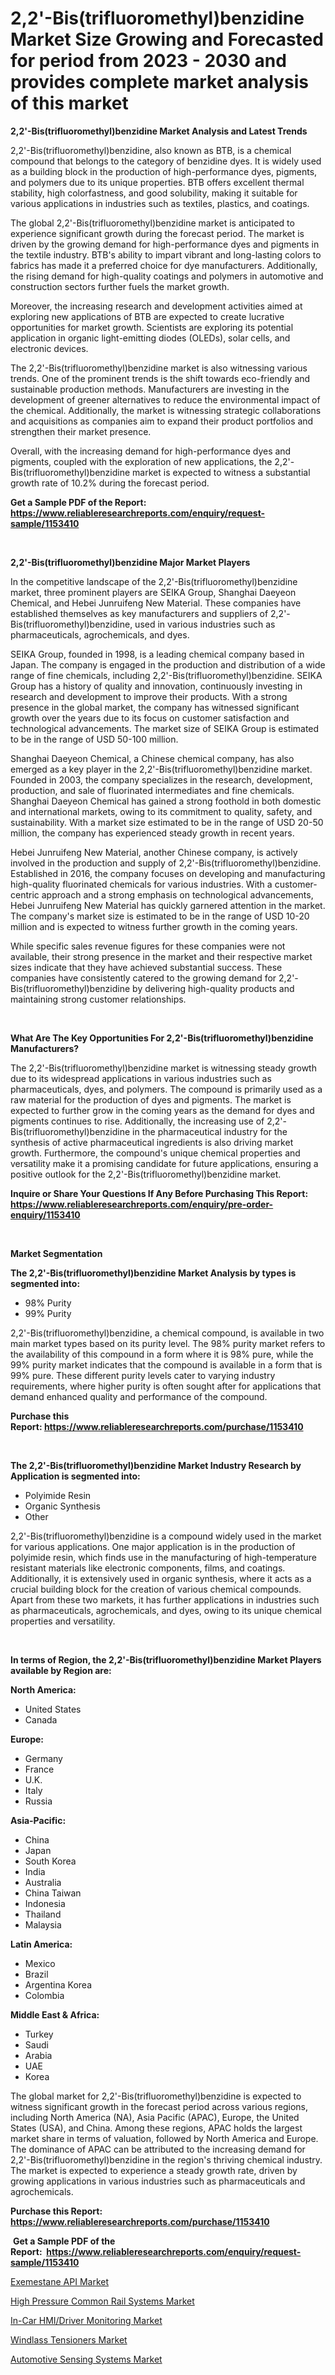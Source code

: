 <p><h1>2,2'-Bis(trifluoromethyl)benzidine Market Size Growing and Forecasted for period from 2023 - 2030 and provides complete market analysis of this market</h1></p><p><strong>2,2'-Bis(trifluoromethyl)benzidine Market Analysis and Latest Trends</strong></p>
<p><p>2,2'-Bis(trifluoromethyl)benzidine, also known as BTB, is a chemical compound that belongs to the category of benzidine dyes. It is widely used as a building block in the production of high-performance dyes, pigments, and polymers due to its unique properties. BTB offers excellent thermal stability, high colorfastness, and good solubility, making it suitable for various applications in industries such as textiles, plastics, and coatings.</p><p>The global 2,2'-Bis(trifluoromethyl)benzidine market is anticipated to experience significant growth during the forecast period. The market is driven by the growing demand for high-performance dyes and pigments in the textile industry. BTB's ability to impart vibrant and long-lasting colors to fabrics has made it a preferred choice for dye manufacturers. Additionally, the rising demand for high-quality coatings and polymers in automotive and construction sectors further fuels the market growth.</p><p>Moreover, the increasing research and development activities aimed at exploring new applications of BTB are expected to create lucrative opportunities for market growth. Scientists are exploring its potential application in organic light-emitting diodes (OLEDs), solar cells, and electronic devices.</p><p>The 2,2'-Bis(trifluoromethyl)benzidine market is also witnessing various trends. One of the prominent trends is the shift towards eco-friendly and sustainable production methods. Manufacturers are investing in the development of greener alternatives to reduce the environmental impact of the chemical. Additionally, the market is witnessing strategic collaborations and acquisitions as companies aim to expand their product portfolios and strengthen their market presence.</p><p>Overall, with the increasing demand for high-performance dyes and pigments, coupled with the exploration of new applications, the 2,2'-Bis(trifluoromethyl)benzidine market is expected to witness a substantial growth rate of 10.2% during the forecast period.</p></p>
<p><strong>Get a Sample PDF of the Report:&nbsp; <a href="https://www.reliableresearchreports.com/enquiry/request-sample/1153410">https://www.reliableresearchreports.com/enquiry/request-sample/1153410</a></strong></p>
<p>&nbsp;</p>
<p><strong>2,2'-Bis(trifluoromethyl)benzidine Major Market Players</strong></p>
<p><p>In the competitive landscape of the 2,2'-Bis(trifluoromethyl)benzidine market, three prominent players are SEIKA Group, Shanghai Daeyeon Chemical, and Hebei Junruifeng New Material. These companies have established themselves as key manufacturers and suppliers of 2,2'-Bis(trifluoromethyl)benzidine, used in various industries such as pharmaceuticals, agrochemicals, and dyes.</p><p>SEIKA Group, founded in 1998, is a leading chemical company based in Japan. The company is engaged in the production and distribution of a wide range of fine chemicals, including 2,2'-Bis(trifluoromethyl)benzidine. SEIKA Group has a history of quality and innovation, continuously investing in research and development to improve their products. With a strong presence in the global market, the company has witnessed significant growth over the years due to its focus on customer satisfaction and technological advancements. The market size of SEIKA Group is estimated to be in the range of USD 50-100 million.</p><p>Shanghai Daeyeon Chemical, a Chinese chemical company, has also emerged as a key player in the 2,2'-Bis(trifluoromethyl)benzidine market. Founded in 2003, the company specializes in the research, development, production, and sale of fluorinated intermediates and fine chemicals. Shanghai Daeyeon Chemical has gained a strong foothold in both domestic and international markets, owing to its commitment to quality, safety, and sustainability. With a market size estimated to be in the range of USD 20-50 million, the company has experienced steady growth in recent years.</p><p>Hebei Junruifeng New Material, another Chinese company, is actively involved in the production and supply of 2,2'-Bis(trifluoromethyl)benzidine. Established in 2016, the company focuses on developing and manufacturing high-quality fluorinated chemicals for various industries. With a customer-centric approach and a strong emphasis on technological advancements, Hebei Junruifeng New Material has quickly garnered attention in the market. The company's market size is estimated to be in the range of USD 10-20 million and is expected to witness further growth in the coming years.</p><p>While specific sales revenue figures for these companies were not available, their strong presence in the market and their respective market sizes indicate that they have achieved substantial success. These companies have consistently catered to the growing demand for 2,2'-Bis(trifluoromethyl)benzidine by delivering high-quality products and maintaining strong customer relationships.</p></p>
<p>&nbsp;</p>
<p><strong>What Are The Key Opportunities For 2,2'-Bis(trifluoromethyl)benzidine Manufacturers?</strong></p>
<p><p>The 2,2'-Bis(trifluoromethyl)benzidine market is witnessing steady growth due to its widespread applications in various industries such as pharmaceuticals, dyes, and polymers. The compound is primarily used as a raw material for the production of dyes and pigments. The market is expected to further grow in the coming years as the demand for dyes and pigments continues to rise. Additionally, the increasing use of 2,2'-Bis(trifluoromethyl)benzidine in the pharmaceutical industry for the synthesis of active pharmaceutical ingredients is also driving market growth. Furthermore, the compound's unique chemical properties and versatility make it a promising candidate for future applications, ensuring a positive outlook for the 2,2'-Bis(trifluoromethyl)benzidine market.</p></p>
<p><strong>Inquire or Share Your Questions If Any Before Purchasing This Report: <a href="https://www.reliableresearchreports.com/enquiry/pre-order-enquiry/1153410">https://www.reliableresearchreports.com/enquiry/pre-order-enquiry/1153410</a></strong></p>
<p>&nbsp;</p>
<p><strong>Market Segmentation</strong></p>
<p><strong>The 2,2'-Bis(trifluoromethyl)benzidine Market Analysis by types is segmented into:</strong></p>
<p><ul><li>98% Purity</li><li>99% Purity</li></ul></p>
<p><p>2,2'-Bis(trifluoromethyl)benzidine, a chemical compound, is available in two main market types based on its purity level. The 98% purity market refers to the availability of this compound in a form where it is 98% pure, while the 99% purity market indicates that the compound is available in a form that is 99% pure. These different purity levels cater to varying industry requirements, where higher purity is often sought after for applications that demand enhanced quality and performance of the compound.</p></p>
<p><strong>Purchase this Report:&nbsp;<a href="https://www.reliableresearchreports.com/purchase/1153410">https://www.reliableresearchreports.com/purchase/1153410</a></strong></p>
<p>&nbsp;</p>
<p><strong>The 2,2'-Bis(trifluoromethyl)benzidine Market Industry Research by Application is segmented into:</strong></p>
<p><ul><li>Polyimide Resin</li><li>Organic Synthesis</li><li>Other</li></ul></p>
<p><p>2,2'-Bis(trifluoromethyl)benzidine is a compound widely used in the market for various applications. One major application is in the production of polyimide resin, which finds use in the manufacturing of high-temperature resistant materials like electronic components, films, and coatings. Additionally, it is extensively used in organic synthesis, where it acts as a crucial building block for the creation of various chemical compounds. Apart from these two markets, it has further applications in industries such as pharmaceuticals, agrochemicals, and dyes, owing to its unique chemical properties and versatility.</p></p>
<p>&nbsp;</p>
<p><strong>In terms of Region, the 2,2'-Bis(trifluoromethyl)benzidine Market Players available by Region are:</strong></p>
<p>
    <p> <strong> North America: </strong>
        <ul>
            <li>United States</li>
            <li>Canada</li>
        </ul>
        </p> 
    <p> <strong> Europe: </strong>
        <ul>
            <li>Germany</li>
            <li>France</li>
            <li>U.K.</li>
            <li>Italy</li>
            <li>Russia</li>
        </ul>
        </p> 
    <p> <strong> Asia-Pacific: </strong>
        <ul>
            <li>China</li>
            <li>Japan</li>
            <li>South Korea</li>
            <li>India</li>
            <li>Australia</li>
            <li>China Taiwan</li>
            <li>Indonesia</li>
            <li>Thailand</li>
            <li>Malaysia</li>
        </ul>
        </p> 
    <p> <strong> Latin America: </strong>
        <ul>
            <li>Mexico</li>
            <li>Brazil</li>
            <li>Argentina Korea</li>
            <li>Colombia</li>
        </ul>
        </p> 
    <p> <strong> Middle East & Africa: </strong>
        <ul>
            <li>Turkey</li>
            <li>Saudi</li>
            <li>Arabia</li>
            <li>UAE</li>
            <li>Korea</li>
        </ul>
    </p>
    </p>
<p><p>The global market for 2,2'-Bis(trifluoromethyl)benzidine is expected to witness significant growth in the forecast period across various regions, including North America (NA), Asia Pacific (APAC), Europe, the United States (USA), and China. Among these regions, APAC holds the largest market share in terms of valuation, followed by North America and Europe. The dominance of APAC can be attributed to the increasing demand for 2,2'-Bis(trifluoromethyl)benzidine in the region's thriving chemical industry. The market is expected to experience a steady growth rate, driven by growing applications in various industries such as pharmaceuticals and agrochemicals.</p></p>
<p><strong>Purchase this Report: <a href="https://www.reliableresearchreports.com/purchase/1153410">https://www.reliableresearchreports.com/purchase/1153410</a></strong></p>
<p>&nbsp;<strong>Get a Sample PDF of the Report:&nbsp;&nbsp;<a href="https://www.reliableresearchreports.com/enquiry/request-sample/1153410">https://www.reliableresearchreports.com/enquiry/request-sample/1153410</a></strong></p>
<p><strong></strong></p>
<p><p><a href="https://medium.com/@jeromekling1967/exemestane-api-market-size-reveals-the-best-marketing-channels-in-global-industry-d820f8175253">Exemestane API Market</a></p><p><a href="https://medium.com/@andrewhills1925/high-pressure-common-rail-systems-market-competitive-analysis-market-trends-and-forecast-to-2030-6493da517fca">High Pressure Common Rail Systems Market</a></p><p><a href="https://github.com/Chiragrp22/Market-Research-Report-List-1/blob/main/in-car-hmidriver-monitoring-market.md">In-Car HMI/Driver Monitoring Market</a></p><p><a href="https://www.linkedin.com/pulse/windlass-tensioners-market-size-2023-2030-global-industrial-ix0rc/">Windlass Tensioners Market</a></p><p><a href="https://github.com/Chiragrp23/Market-Research-Report-List-1/blob/main/automotive-sensing-systems-market.md">Automotive Sensing Systems Market</a></p></p>